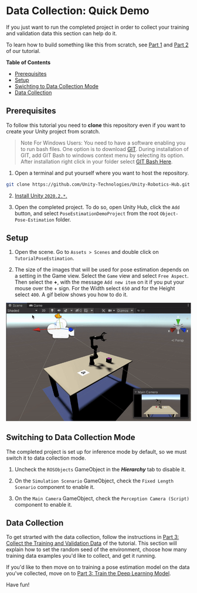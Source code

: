 # Data Collection: Quick Demo

If you just want to run the completed project in order to collect your training and validation data this section can help do it. 

To learn how to build something like this from scratch, see [Part 1](1_set_up_the_scene.md) and [Part 2](2_set_up_the_data_collection_scene.md) of our tutorial.

**Table of Contents**
- [Prerequisites](#Prerequisites)
- [Setup](#setup)
- [Swichting to Data Collection Mode](#switch)
- [Data Collection](#data-collection)

## <a name="reqs">Prerequisites</a>

To follow this tutorial you need to **clone** this repository even if you want to create your Unity project from scratch. 

>Note For Windows Users:
You need to have a software enabling you to run bash files. One option is to download [GIT](https://git-scm.com/downloads). During installation of GIT, add GIT Bash to windows context menu by selecting its option. After installation right click in your folder select [GIT Bash Here](Images/0_GIT_installed.png).


1. Open a terminal and put yourself where you want to host the repository. 
```bash
git clone https://github.com/Unity-Technologies/Unity-Robotics-Hub.git
```

2. [Install Unity `2020.2.*`.](install_unity.md)

3. Open the completed project. To do so, open Unity Hub, click the `Add` button, and select `PoseEstimationDemoProject` from the root `Object-Pose-Estimation` folder. 

## <a name='setup'>Setup</a>

1. Open the scene. Go to `Assets > Scenes` and double click on `TutorialPoseEstimation`. 

2. The size of the images that will be used for pose estimation depends on a setting in the Game view. Select the `Game` view and select `Free Aspect`. Then select the **+**, with the message `Add new item` on it if you put your mouse over the + sign. For the Width select `650` and for the Height select `400`. A gif below shows you how to do it. 

<p align="center">
<img src="Gifs/2_aspect_ratio.gif"/>
</p>

## <a name="switch">Switching to Data Collection Mode</a>
The completed project is set up for inference mode by default, so we must switch it to data collection mode.

1. Uncheck the `ROSObjects` GameObject in the _**Hierarchy**_ tab to disable it.

2. On the `Simulation Scenario` GameObject, check the `Fixed Length Scenario` component to enable it.

3. On the `Main Camera` GameObject, check the `Perception Camera (Script)` component to enable it.

## <a name="data-collection">Data Collection</a>
To get strarted with the data collection, follow the instructions in [Part 3: Collect the Training and Validation Data](3_data_collection_model_training.md#step-1) of the tutorial. This section will explain how to set the random seed of the environment, choose how many training data examples you'd like to collect, and get it running. 

If you'd like to then move on to training a pose estimation model on the data you've collected, move on to [Part 3: Train the Deep Learning Model](3_data_collection_model_training.md#step-2). 

Have fun!
